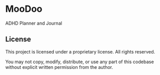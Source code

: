 # MooDoo
ADHD Planner and Journal

## License

This project is licensed under a proprietary license. All rights reserved.

You may not copy, modify, distribute, or use any part of this codebase without explicit written permission from the author.
